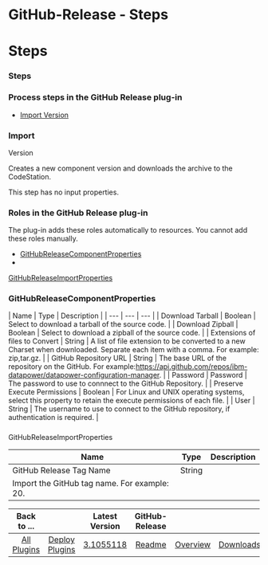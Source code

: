 
GitHub-Release - Steps
======================

# Steps



### Steps




 



### Process steps in the GitHub Release plug-in


* [Import Version](#import_version)




### Import
 Version


Creates a new component version and downloads the archive to the CodeStation.


This step has no input 
properties.




### Roles in the GitHub Release plug-in


The plug-in adds these roles automatically to resources. You 
cannot add these roles manually.



* [GitHubReleaseComponentProperties](#githubreleasecomponentproperties_role)
* 
[GitHubReleaseImportProperties](#githubreleaseimportproperties_role)



### GitHubReleaseComponentProperties




| Name 
| Type | Description |
| --- | --- | --- |
| Download Tarball | Boolean | Select to download a tarball of the source 
code. |
| Download Zipball | Boolean | Select to download a zipball of the source code. |
| Extensions of files to 
Convert | String | A list of file extension to be converted to a new Charset when downloaded. Separate each item with a 
comma. For example: zip,tar.gz.
  |
| GitHub Repository URL | String | The base URL of the repository on the GitHub. For
 example:https://api.github.com/repos/ibm-datapower/datapower-configuration-manager. |
| Password | Password | The 
password to use to connnect to the GitHub Repository. |
| Preserve Execute Permissions | Boolean | For Linux and UNIX 
operating systems, select this property to retain the execute permissions of each file.
  |
| User | String | The 
username to use to connect to the GitHub repository, if authentication is required. |


### 
GitHubReleaseImportProperties




| Name | Type | Description |
| --- | --- | --- |
| GitHub Release Tag Name | String |
 Import the GitHub tag name. For example: 20. |





|Back to ...||Latest Version|GitHub-Release |||
| :---: | :---: | :---: | :---: | :---: | :---: |
|[All Plugins](../../index.md)|[Deploy Plugins](../README.md)|[3.1055118](https://raw.githubusercontent.com/UrbanCode/IBM-UCD-PLUGINS/main/files/sourceconfig-github-release/GitHubReleaseSourceConfig-3.1055118.zip)|[Readme](README.md)|[Overview](overview.md)|[Downloads](downloads.md)|
